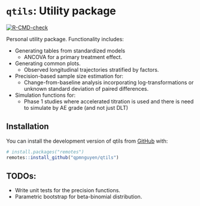 
# `qtils`: Utility package 


<!-- badges: start -->
[![R-CMD-check](https://github.com/qpmnguyen/qtils/actions/workflows/R-CMD-check.yaml/badge.svg)](https://github.com/qpmnguyen/qtils/actions/workflows/R-CMD-check.yaml)
<!-- badges: end -->

Personal utility package. Functionality includes: 

* Generating tables from standardized models  
    * ANCOVA for a primary treatment effect.    
* Generating common plots. 
    * Observed longitudinal trajectories stratified by factors.    
* Precision-based sample size estimation for:  
    * Change-from-baseline analysis incorporating log-transformations or unknown standard deviation of paired differences. 
* Simulation functions for:   
    * Phase 1 studies where accelerated titration is used and there is need to simulate by AE grade (and not just DLT)

## Installation

You can install the development version of qtils from [GitHub](https://github.com/) with:

``` r
# install.packages("remotes")
remotes::install_github("qpmnguyen/qtils")
```

## TODOs:  

* Write unit tests for the precision functions.
* Parametric bootstrap for beta-binomial distribution. 
